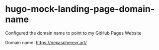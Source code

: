 # hugo-mock-landing-page-domain-name

Configured the domain name to point to my GitHub Pages Website

Domain name: https://nexaspherevr.art/
